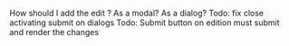 How should I add the edit ? As a modal? As a dialog?
Todo: fix close activating submit on dialogs
Todo: Submit button on edition must submit and render the changes
